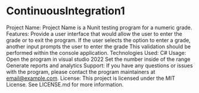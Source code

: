 # ContinuousIntegration1
Project Name:
Project Name is a Nunit testing program for a numeric grade.
Features:
Provide a user interface that would allow the user to enter the grade or to exit the program.
If the user selects the option to enter a grade, another input prompts the user to enter the grade 
This validation should be performed within the console application.
Technologies Used:
C#
Usage:
Open the program in visual studio 2022
Set the number inside of the range
Generate reports and analytics
Support:
If you have any questions or issues with the program, please contact the program maintainers at email@example.com.
License:
This project is licensed under the MIT License. See LICENSE.md for more information.
